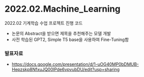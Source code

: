# 2022.02.Machine_Learning
2022.02 기계학습 수업 프로젝트 진행 코드

- 논문의 Abstract을 받으면 제목을 추천해주는 모델 개발
- 사전 학습된 GPT2, Simple T5 base을 사용하여 Fine-Tuning함

### 발표자료
- https://docs.google.com/presentation/d/1-uOG40MP0bDMUB-Hepzskp8NfxuJQ00lPde6vpvubDU/edit?usp=sharing
